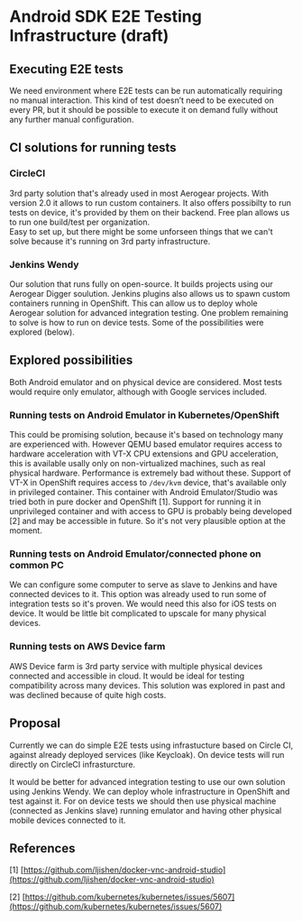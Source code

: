 # **Android SDK E2E Testing Infrastructure (draft)**

## Executing E2E tests

We need environment where E2E tests can be run automatically requiring no manual interaction. This kind of test doesn’t need to be executed on every PR, but it should be possible to execute it on demand fully without any further manual configuration.

## CI solutions for running tests

### CircleCI

3rd party solution that's already used in most Aerogear projects. With version 2.0 it allows to run custom containers. It also offers possibilty to run tests on device, it's provided by them on their backend. Free plan allows us to run one build/test per organization.  
Easy to set up, but there might be some unforseen things that we can't solve because it's running on 3rd party infrastructure. 

### Jenkins Wendy

Our solution that runs fully on open-source. It builds projects using our Aerogear Digger soulution. Jenkins plugins also allows us to spawn custom containers running in OpenShift. This can allow us to deploy whole Aerogear solution for advanced integration testing. One problem remaining to solve is how to run on device tests. Some of the possibilities were explored (below).

## Explored possibilities

Both Android emulator and on physical device are considered. Most tests would require only emulator, although with Google services included. 

### Running tests on Android Emulator in Kubernetes/OpenShift

This could be promising solution, because it's based on technology many are experienced with. However QEMU based emulator requires access to hardware acceleration with VT-X CPU extensions and GPU acceleration, this is available usally only on non-virtualized machines, such as real physical hardware. Performance is extremely bad without these. Support of VT-X in OpenShift requires access to `/dev/kvm` device, that's available only in privileged container. This container with Android Emulator/Studio was tried both in pure docker and OpenShift [1]. Support for running it in unprivileged container and with access to GPU is probably being developed [2] and may be accessible in future. So it's not very plausible option at the moment. 

### Running tests on Android Emulator/connected phone on common PC

We can configure some computer to serve as slave to Jenkins and have connected devices to it. This option was already used to run some of integration tests so it's proven. We would need this also for iOS tests on device. It would be little bit complicated to upscale for many physical devices.

### Running tests on AWS Device farm

AWS Device farm is 3rd party service with multiple physical devices connected and accessible in cloud. It would be ideal for testing compatibility across many devices. This solution was explored in past and was declined because of quite high costs.

## Proposal

Currently we can do simple E2E tests using infrastucture based on Circle CI, against already deployed services (like Keycloak). On device tests will run directly on CircleCI infrasturcture.

It would be better for advanced integration testing to use our own solution using Jenkins Wendy. We can deploy whole infrastructure in OpenShift and test against it.
For on device tests we should then use physical machine (connected as Jenkins slave) running emulator and having other physical mobile devices connected to it.

## **References**

[1] [https://github.com/ljishen/docker-vnc-android-studio](https://github.com/ljishen/docker-vnc-android-studio)

[2] [https://github.com/kubernetes/kubernetes/issues/5607](https://github.com/kubernetes/kubernetes/issues/5607)